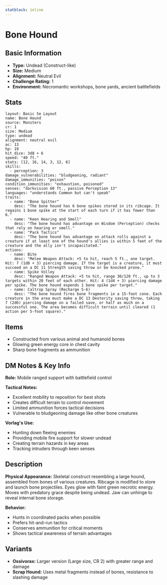 ```yaml
---
statblock: inline
---
```


# Bone Hound

## Basic Information
- **Type:** Undead (Construct-like)
- **Size:** Medium
- **Alignment:** Neutral Evil
- **Challenge Rating:** 1
- **Environment:** Necromantic workshops, bone yards, ancient battlefields

## Stats
```statblock
layout: Basic 5e Layout
name: Bone Hound
source: Monsters
cr: 1
size: Medium
type: undead
alignment: neutral evil
ac: 13
hp: 19
hit_dice: 3d8 + 6
speed: "40 ft."
stats: [12, 16, 14, 3, 12, 6]
skills:
  - perception: 3
damage_vulnerabilities: "bludgeoning, radiant"
damage_immunities: "poison"
condition_immunities: "exhaustion, poisoned"
senses: "darkvision 60 ft., passive Perception 13"
languages: "understands Common but can't speak"
traits:
  - name: "Bone Spitter"
    desc: "The bone hound has 6 bone spikes stored in its ribcage. It regains 1 bone spike at the start of each turn if it has fewer than 6."
  - name: "Keen Hearing and Smell"
    desc: "The bone hound has advantage on Wisdom (Perception) checks that rely on hearing or smell."
  - name: "Pack Tactics"
    desc: "The bone hound has advantage on attack rolls against a creature if at least one of the hound's allies is within 5 feet of the creature and the ally isn't incapacitated."
actions:
  - name: Bite
    desc: "Melee Weapon Attack: +5 to hit, reach 5 ft., one target. Hit: 7 (1d8 + 3) piercing damage. If the target is a creature, it must succeed on a DC 11 Strength saving throw or be knocked prone."
  - name: Spike Volley
    desc: "Ranged Weapon Attack: +5 to hit, range 30/120 ft., up to 3 targets within 20 feet of each other. Hit: 4 (1d4 + 3) piercing damage per spike. The bone hound expends 1 bone spike per target."
  - name: Caltrop Spray (Recharge 5-6)
    desc: "The bone hound fires bone fragments in a 15-foot cone. Each creature in the area must make a DC 13 Dexterity saving throw, taking 7 (2d6) piercing damage on a failed save, or half as much on a successful one. The area becomes difficult terrain until cleared (1 action per 5-foot square)."
```

## Items
- Constructed from various animal and humanoid bones
- Glowing green energy core in chest cavity
- Sharp bone fragments as ammunition

## DM Notes & Key Info
**Role:** Mobile ranged support with battlefield control

**Tactical Notes:**
- Excellent mobility to reposition for best shots
- Creates difficult terrain to control movement
- Limited ammunition forces tactical decisions
- Vulnerable to bludgeoning damage like other bone creatures

**Vorlag's Use:**
- Hunting down fleeing enemies
- Providing mobile fire support for slower undead
- Creating terrain hazards in key areas
- Tracking intruders through keen senses

## Description
**Physical Appearance:**
Skeletal construct resembling a large hound, assembled from bones of various creatures. Ribcage is modified to store and launch bone projectiles. Eyes glow with faint green necrotic energy. Moves with predatory grace despite being undead. Jaw can unhinge to reveal internal bone storage.

**Behavior:**
- Hunts in coordinated packs when possible
- Prefers hit-and-run tactics
- Conserves ammunition for critical moments
- Shows tactical awareness of terrain advantages

## Variants
- **Ossivorax:** Larger version (Large size, CR 2) with greater range and damage
- **Scrap Hound:** Uses metal fragments instead of bones, resistance to slashing damage